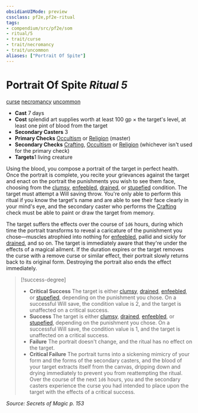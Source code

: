 ```yaml
---
obsidianUIMode: preview
cssclass: pf2e,pf2e-ritual
tags:
- compendium/src/pf2e/som
- ritual/5
- trait/curse
- trait/necromancy
- trait/uncommon
aliases: ["Portrait Of Spite"]
---
```

# Portrait Of Spite *Ritual 5*  
[curse](/rules/traits/curse.md)  [necromancy](/rules/traits/necromancy.md)  [uncommon](/rules/traits/uncommon.md)  

- **Cast** 7 days
- **Cost** splendid art supplies worth at least 100 gp × the target's level, at least one pint of blood from the target
- **Secondary Casters** 3
- **Primary Checks** [Occultism](/compendium/skills.md#Occultism) or [Religion](/compendium/skills.md#Religion) (master)
- **Secondary Checks** [Crafting](/compendium/skills.md#Crafting), [Occultism](/compendium/skills.md#Occultism) or [Religion](/compendium/skills.md#Religion) (whichever isn't used for the primary check)
- **Targets**1 living creature

Using the blood, you compose a portrait of the target in perfect health. Once the portrait is complete, you recite your grievances against the target and enact on the portrait the punishments you wish to see them face, choosing from the [clumsy](/rules/conditions.md#Clumsy), [enfeebled](/rules/conditions.md#Enfeebled), [drained](/rules/conditions.md#Drained), or [stupefied](/rules/conditions.md#Stupefied) condition. The target must attempt a Will saving throw. You're only able to perform this ritual if you know the target's name and are able to see their face clearly in your mind's eye, and the secondary caster who performs the [Crafting](/compendium/skills.md#Crafting) check must be able to paint or draw the target from memory.

The target suffers the effects over the course of `1d6` hours, during which time the portrait transforms to reveal a caricature of the punishment you chose—muscles atrophied into nothing for [enfeebled](/rules/conditions.md#Enfeebled), pallid and sickly for [drained](/rules/conditions.md#Drained), and so on. The target is immediately aware that they're under the effects of a magical ailment. If the duration expires or the target removes the curse with a remove curse or similar effect, their portrait slowly returns back to its original form. Destroying the portrait also ends the effect immediately.

> [!success-degree] 
> - **Critical Success** The target is either [clumsy](/rules/conditions.md#Clumsy), [drained](/rules/conditions.md#Drained), [enfeebled](/rules/conditions.md#Enfeebled), or [stupefied](/rules/conditions.md#Stupefied), depending on the punishment you chose. On a successful Will save, the condition value is 2, and the target is unaffected on a critical success.
> - **Success** The target is either [clumsy](/rules/conditions.md#Clumsy), [drained](/rules/conditions.md#Drained), [enfeebled](/rules/conditions.md#Enfeebled), or [stupefied](/rules/conditions.md#Stupefied), depending on the punishment you chose. On a successful Will save, the condition value is 1, and the target is unaffected on a critical success.
> - **Failure** The portrait doesn't change, and the ritual has no effect on the target.
> - **Critical Failure** The portrait turns into a sickening mimicry of your form and the forms of the secondary casters, and the blood of your target extracts itself from the canvas, dripping down and drying immediately to prevent you from reattempting the ritual. Over the course of the next `1d6` hours, you and the secondary casters experience the curse you had intended to place upon the target with the effects of a critical success.

*Source: Secrets of Magic p. 153*